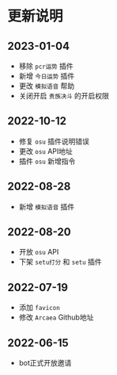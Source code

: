 # 更新说明

## 2023-01-04

- 移除 `pcr运势` 插件
- 新增 `今日运势` 插件
- 更改 `模拟语音` 帮助
- 关闭开启 `贵族决斗` 的开启权限

## 2022-10-12

- 修复 `osu` 插件说明错误
- 更改 `osu` API地址
- 插件 `osu` 新增指令

## 2022-08-28

- 新增 `模拟语音` 插件

## 2022-08-20

- 开放 `osu` API
- 下架 `setu打分` 和 `setu` 插件

## 2022-07-19

- 添加 `favicon`
- 修改 `Arcaea` Github地址

## 2022-06-15

- bot正式开放邀请